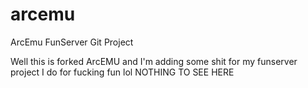 arcemu
======

ArcEmu FunServer Git Project

Well this is forked ArcEMU and I'm adding some shit for my funserver project I do for fucking fun lol
NOTHING TO SEE HERE
